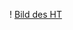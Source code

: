 ! [Bild des HT](http://www.ht-uhingen-holzhausen.de/wp-content/uploads/2017/07/HT_Titelseite_V2.jpg)
